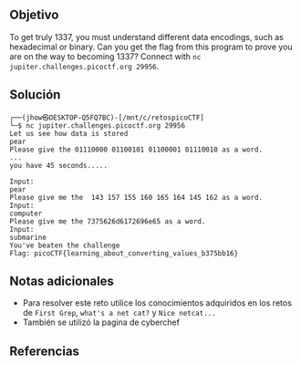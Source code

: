 ## Objetivo
To get truly 1337, you must understand different data encodings, such as hexadecimal or binary. Can you get the flag from this program to prove you are on the way to becoming 1337? Connect with `nc jupiter.challenges.picoctf.org 29956`.
## Solución
```
┌──(jhow㉿DESKTOP-Q5FQ7BC)-[/mnt/c/retospicoCTF]
└─$ nc jupiter.challenges.picoctf.org 29956
Let us see how data is stored
pear
Please give the 01110000 01100101 01100001 01110010 as a word.
...
you have 45 seconds.....

Input:
pear
Please give me the  143 157 155 160 165 164 145 162 as a word.
Input:
computer
Please give me the 7375626d6172696e65 as a word.
Input:
submarine
You've beaten the challenge
Flag: picoCTF{learning_about_converting_values_b375bb16}
```
## Notas adicionales
+ Para resolver este reto utilice los conocimientos adquiridos en los retos de `First Grep`, `what's a net cat?` y `Nice netcat...`
+ También se utilizó la pagina de cyberchef

## Referencias

